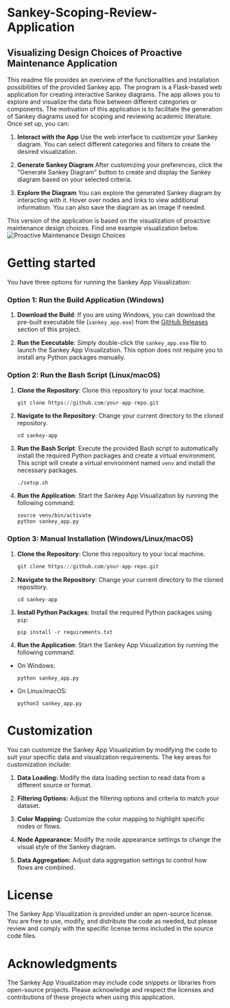 # Sankey-Scoping-Review-Application 
## Visualizing Design Choices of Proactive Maintenance Application

This readme file provides an overview of the functionalities and installation possibilities of the provided Sankey app. The program is a Flask-based web application for creating interactive Sankey diagrams. The app allows you to explore and visualize the data flow between different categories or components. The motivation of this application is to facilitate the generation of Sankey diagrams used for scoping and reviewing academic literature.
Once set up, you can:
1. **Interact with the App**
Use the web interface to customize your Sankey diagram. You can select different categories and filters to create the desired visualization.

2. **Generate Sankey Diagram**
After customizing your preferences, click the "Generate Sankey Diagram" button to create and display the Sankey diagram based on your selected criteria.

3. **Explore the Diagram**
You can explore the generated Sankey diagram by interacting with it. Hover over nodes and links to view additional information. You can also save the diagram as an image if needed.

This version of the application is based on the visualization of proactive maintenance design choices. Find one example visualization below.
![Proactive Maintenance Design Choices](image.png)


# Getting started

You have three options for running the Sankey App Visualization:

### Option 1: Run the Build Application (Windows)

1. **Download the Build**: If you are using Windows, you can download the pre-built executable file (`sankey_app.exe`) from the [GitHub Releases](https://github.com/your-app-repo/releases) section of this project.

2. **Run the Executable**: Simply double-click the `sankey_app.exe` file to launch the Sankey App Visualization. This option does not require you to install any Python packages manually.

### Option 2: Run the Bash Script (Linux/macOS)

1. **Clone the Repository**: Clone this repository to your local machine.

   ```python
   git clone https://github.com/your-app-repo.git
   ```

2. **Navigate to the Repository**: Change your current directory to the cloned repository.

   ```
   cd sankey-app
   ```

3. **Run the Bash Script**: Execute the provided Bash script to automatically install the required Python packages and create a virtual environment. This script will create a virtual environment named `venv` and install the necessary packages.
   ```
   ./setup.sh
   ```


4. **Run the Application**: Start the Sankey App Visualization by running the following command:
   ```
   source venv/bin/activate
   python sankey_app.py
   ```

### Option 3: Manual Installation (Windows/Linux/macOS)

1. **Clone the Repository**: Clone this repository to your local machine.
   
   ```python
   git clone https://github.com/your-app-repo.git
   ```
   
2. **Navigate to the Repository**: Change your current directory to the cloned repository.
   ```
   cd sankey-app
   ```

3. **Install Python Packages**: Install the required Python packages using `pip`:
   ```
   pip install -r requirements.txt
   ```
4. **Run the Application**: Start the Sankey App Visualization by running the following command:

- On Windows:

  ```
  python sankey_app.py
  ```

- On Linux/macOS:

  ```
  python3 sankey_app.py
  ```


# Customization
You can customize the Sankey App Visualization by modifying the code to suit your specific data and visualization requirements. The key areas for customization include:

1. **Data Loading:** Modify the data loading section to read data from a different source or format.

2. **Filtering Options:** Adjust the filtering options and criteria to match your dataset.

3. **Color Mapping:** Customize the color mapping to highlight specific nodes or flows.

4. **Node Appearance:** Modify the node appearance settings to change the visual style of the Sankey diagram.

5. **Data Aggregation:** Adjust data aggregation settings to control how flows are combined.

# License
The Sankey App Visualization is provided under an open-source license. You are free to use, modify, and distribute the code as needed, but please review and comply with the specific license terms included in the source code files.

# Acknowledgments
The Sankey App Visualization may include code snippets or libraries from open-source projects. Please acknowledge and respect the licenses and contributions of these projects when using this application.
